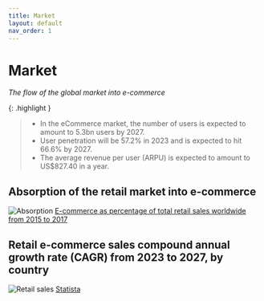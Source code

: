 ```yaml
---
title: Market
layout: default
nav_order: 1
---
```


# Market

_The flow of the global market into e-commerce_

{: .highlight }
> - In the eCommerce market, the number of users is expected to amount to 5.3bn users by 2027.
> - User penetration will be 57.2% in 2023 and is expected to hit 66.6% by 2027.
> - The average revenue per user (ARPU) is expected to amount to US$827.40 in a year.

## Absorption of the retail market into e-commerce

![Absorption](/en/assets/images/absorption.png "Absorption")
[E-commerce as percentage of total retail sales worldwide from 2015 to 2017](https://www.statista.com/forecasts/220177/b2c-e-commerce-sales-cagr-forecast-for-selected-countries)

## Retail e-commerce sales compound annual growth rate (CAGR) from 2023 to 2027, by country

![Retail sales](/en/assets/images/retail_sales.png "Retail Sales")
[Statista](https://www.statista.com/forecasts/220177/b2c-e-commerce-sales-cagr-forecast-for-selected-countries)
